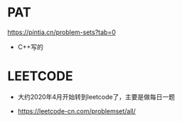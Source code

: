 # PAT
https://pintia.cn/problem-sets?tab=0

* C++写的

# LEETCODE 

* 大约2020年4月开始转到leetcode了，主要是做每日一题

* https://leetcode-cn.com/problemset/all/
